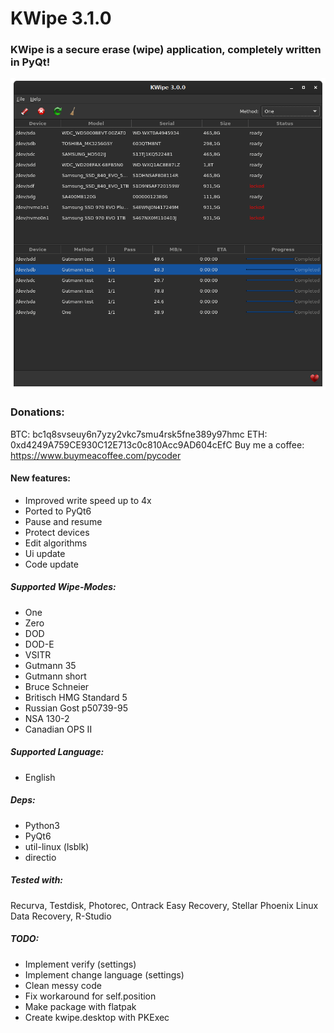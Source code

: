# KWipe 3.1.0
### KWipe is a secure erase (wipe) application, completely written in PyQt!

![KWipe 3.1.0](https://github.com/PyCoder/KWipe/blob/master/screenshots/main.png?raw=true)


### Donations:
BTC: bc1q8svseuy6n7yzy2vkc7smu4rsk5fne389y97hmc
ETH: 0xd4249A759CE930C12E713c0c810Acc9AD604cEfC
Buy me a coffee: https://www.buymeacoffee.com/pycoder

#### New features:
- Improved write speed up to 4x
- Ported to PyQt6
- Pause and resume
- Protect devices
- Edit algorithms
- Ui update
- Code update

##### Supported Wipe-Modes:
- One
- Zero
- DOD
- DOD-E
- VSITR
- Gutmann 35 
- Gutmann short
- Bruce Schneier
- Britisch HMG Standard 5
- Russian Gost p50739-95
- NSA 130-2
- Canadian OPS II 

##### Supported Language:
- English

##### Deps:
- Python3
- PyQt6
- util-linux (lsblk)
- directio

##### Tested with:
Recurva, Testdisk, Photorec, Ontrack Easy Recovery, Stellar Phoenix Linux Data Recovery, R-Studio 

##### TODO:
- Implement verify (settings)
- Implement change language (settings)
- Clean messy code
- Fix workaround for self.position
- Make package with flatpak
- Create kwipe.desktop with PKExec